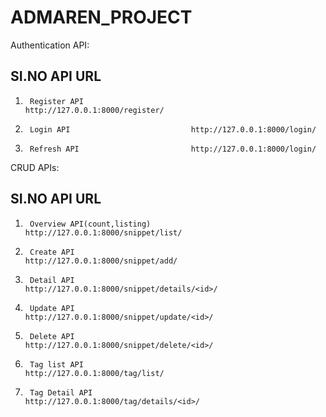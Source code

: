 # ADMAREN_PROJECT

Authentication API:

SI.NO   API                                 URL
-----------------------------------------------------------------

1.      Register API                        http://127.0.0.1:8000/register/

2.      Login API                           http://127.0.0.1:8000/login/

3.      Refresh API                         http://127.0.0.1:8000/login/




CRUD APIs:

SI.NO   API                                 URL
------------------------------------------------------------------

1.      Overview API(count,listing)         http://127.0.0.1:8000/snippet/list/

2.      Create API                          http://127.0.0.1:8000/snippet/add/

3.      Detail API                          http://127.0.0.1:8000/snippet/details/<id>/

4.      Update API                          http://127.0.0.1:8000/snippet/update/<id>/

5.      Delete API                          http://127.0.0.1:8000/snippet/delete/<id>/

6.      Tag list API                        http://127.0.0.1:8000/tag/list/

7.      Tag Detail API                      http://127.0.0.1:8000/tag/details/<id>/

